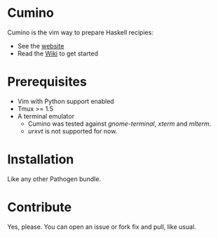 Cumino
======

Cumino is the vim way to prepare Haskell recipies:

* See the [website](http://adinapoli.github.com/cumino)
* Read the [Wiki](https://github.com/adinapoli/cumino/wiki/Getting-Started) to get started

# Prerequisites

* Vim with Python support enabled
* Tmux >= 1.5
* A terminal emulator
  * Cumino was tested against *gnome-terminal*, *xterm* and *mlterm*.
  * *urxvt* is not supported for now.


# Installation

Like any other Pathogen bundle.

# Contribute

Yes, please. You can open an issue or fork fix and pull, like usual.
